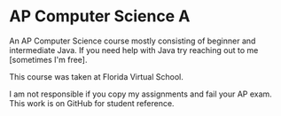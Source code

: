 AP Computer Science A
=====================

An AP Computer Science course mostly consisting of beginner and intermediate Java. If you need help with Java try reaching out to me [sometimes I'm free].

This course was taken at Florida Virtual School.

I am not responsible if you copy my assignments and fail your AP exam. This work is on GitHub for student reference.
